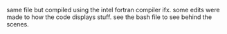 same file but compiled using the intel fortran compiler ifx. some edits were made to how the code displays stuff. see the bash file to see behind the scenes.
